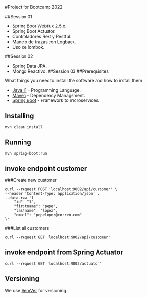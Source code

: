 #Project for Bootcamp 2022

##Session 01
*  Spring Boot Webflux 2.5.x.
*  Spring Boot Actuator.
*  Controladores Rest y Restful.
*  Manejo de trazas con Logback.
*  Uso de lombok.

##Session 02
*  Spring Data JPA.
*  Mongo Reactivo.
##Session 03
##Prerequisites

What things you need to install the software and how to install them

* [Java 11](https://www.oracle.com/technetwork/java/javase/downloads) - Programming Language.
* [Maven](https://maven.apache.org/) - Dependency Management.
* [Spring Boot](https://spring.io/projects/spring-boot) - Framework to microservices.

## Installing
```
mvn clean install
```

## Running
```
mvn spring-boot:run
```

## invoke endpoint customer

###Create new customer
```
curl --request POST 'localhost:9002/api/customer' \
--header 'Content-Type: application/json' \
--data-raw '{
    "id": "1",
    "firstname": "pepe",
    "lastname": "lopez",
    "email": "pepelopez@correo.com"
}'
```
###List all customers
```
curl --request GET 'localhost:9002/api/customer'
```

## invoke endpoint from Spring Actuator
```
curl --request GET 'localhost:9002/actuator'
```
## Versioning

We use [SemVer](http://semver.org/) for versioning.
